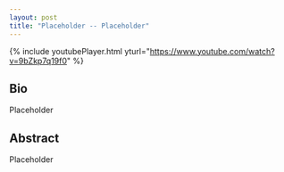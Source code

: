 ```yaml
---
layout: post
title: "Placeholder -- Placeholder"
---
```


{% include youtubePlayer.html yturl="https://www.youtube.com/watch?v=9bZkp7q19f0" %}

## Bio

Placeholder

## Abstract

Placeholder
